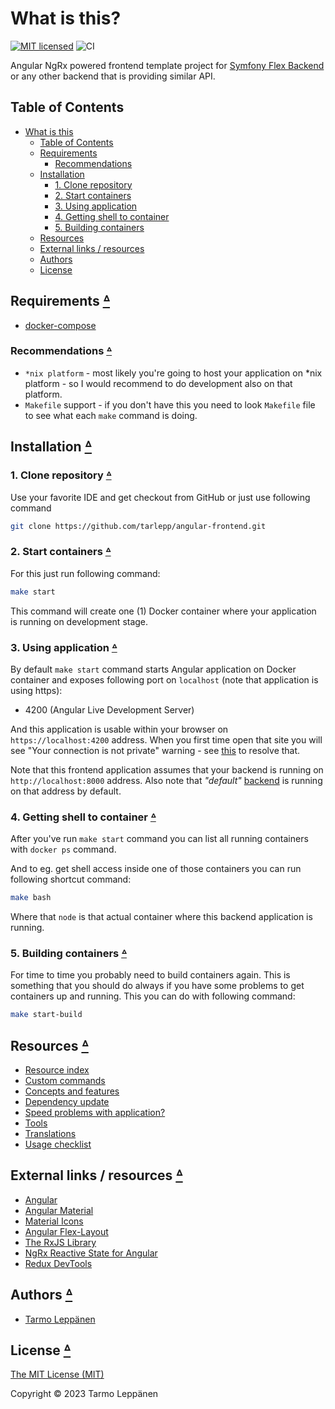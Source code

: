 # What is this?

[![MIT licensed](https://img.shields.io/badge/license-MIT-blue.svg)](LICENSE)
![CI](https://github.com/tarlepp/angular-ngrx-frontend/workflows/CI/badge.svg)

Angular NgRx powered frontend template project for
[Symfony Flex Backend](https://github.com/tarlepp/symfony-flex-backend)
or any other backend that is providing similar API.

## Table of Contents

* [What is this](#what-is-this)
  * [Table of Contents](#table-of-contents)
  * [Requirements](#requirements-table-of-contents)
    * [Recommendations](#recommendations-table-of-contents)
  * [Installation](#installation-table-of-contents)
    * [1. Clone repository](#1-clone-repository-table-of-contents)
    * [2. Start containers](#2-start-containers-table-of-contents)
    * [3. Using application](#3-using-application-table-of-contents)
    * [4. Getting shell to container](#4-getting-shell-to-container-table-of-contents)
    * [5. Building containers](#5-building-containers-table-of-contents)
  * [Resources](#resources-table-of-contents)
  * [External links / resources](#external-links--resources-table-of-contents)
  * [Authors](#authors-table-of-contents)
  * [License](#license-table-of-contents)

## Requirements [ᐞ](#table-of-contents)

* [docker-compose](https://docs.docker.com/compose/install/)

### Recommendations [ᐞ](#table-of-contents)

* `*nix platform` - most likely you're going to host your application on *nix
  platform - so I would recommend to do development also on that platform.
* `Makefile` support - if you don't have this you need to look `Makefile` file
  to see what each `make` command is doing.

## Installation [ᐞ](#table-of-contents)

### 1. Clone repository [ᐞ](#table-of-contents)

Use your favorite IDE and get checkout from GitHub or just use following command

```bash
git clone https://github.com/tarlepp/angular-frontend.git
```

### 2. Start containers [ᐞ](#table-of-contents)

For this just run following command:

```bash
make start
```

This command will create one (1) Docker container where your application is
running on development stage.

### 3. Using application [ᐞ](#table-of-contents)

By default `make start` command starts Angular application on Docker container
and exposes following port on `localhost` (note that application is using
https):

* 4200 (Angular Live Development Server)

And this application is usable within your browser on `https://localhost:4200`
address. When you first time open that site you will see "Your connection is
not private" warning - see [this](./docker/README.md) to resolve that.

Note that this frontend application assumes that your backend is running on
`http://localhost:8000` address. Also note that _"default"_
[backend](https://github.com/tarlepp/symfony-flex-backend)
is running on that address by default.

### 4. Getting shell to container [ᐞ](#table-of-contents)

After you've run `make start` command you can list all running containers with
`docker ps` command.

And to eg. get shell access inside one of those containers you can run following
shortcut command:

```bash
make bash
```

Where that `node` is that actual container where this backend application is
running.

### 5. Building containers [ᐞ](#table-of-contents)

For time to time you probably need to build containers again. This is something
that you should do always if you have some problems to get containers up and
running. This you can do with following command:

```bash
make start-build
```

## Resources [ᐞ](#table-of-contents)

* [Resource index](doc/README.md)
* [Custom commands](doc/COMMANDS.md)
* [Concepts and features](doc/CONCEPTS_AND_FEATURES.md)
* [Dependency update](doc/DEPENDENCY_UPDATE.md)
* [Speed problems with application?](doc/SPEED_UP_DOCKER_COMPOSE.md)
* [Tools](doc/TOOLS.md)
* [Translations](doc/TRANSLATIONS.md)
* [Usage checklist](doc/USAGE_CHECKLIST.md)

## External links / resources [ᐞ](#table-of-contents)

* [Angular](https://angular.io/)
* [Angular Material](https://material.angular.io/)
* [Material Icons](https://material.io/resources/icons/)
* [Angular Flex-Layout](https://github.com/angular/flex-layout)
* [The RxJS Library](https://angular.io/guide/rx-library)
* [NgRx Reactive State for Angular](https://ngrx.io/)
* [Redux DevTools](https://chrome.google.com/webstore/detail/redux-devtools/lmhkpmbekcpmknklioeibfkpmmfibljd)

## Authors [ᐞ](#table-of-contents)

* [Tarmo Leppänen](https://github.com/tarlepp)

## License [ᐞ](#table-of-contents)

[The MIT License (MIT)](LICENSE)

Copyright © 2023 Tarmo Leppänen
